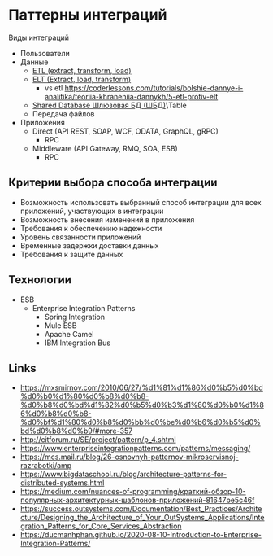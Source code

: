 # Паттерны интеграций

Виды интеграций
- Пользователи
- Данные
  - [ETL (extract, transform, load)](https://python.ivan-shamaev.ru/etl-best-practices-design-data-patterns/)
  - [ELT (Extract, load, transform)](https://www.striim.com/blog/data-integration/)
    - vs etl https://coderlessons.com/tutorials/bolshie-dannye-i-analitika/teoriia-khraneniia-dannykh/5-etl-protiv-elt
  - [Shared Database Шлюзовая БД (ШБД)](shareddb.md)\Table
  - Передача файлов
- Приложения
  - Direct (API REST, SOAP, WCF, ODATA, GraphQL, gRPC)
    - RPC
  - Middleware (API Gateway, RMQ, SOA, ESB)
    - RPC

## Критерии выбора способа интеграции

- Возможность использовать выбранный способ интеграции для всех приложений, участвующих в интеграции
- Возможность внесения изменений в приложения
- Требования к обеспечению надежности
- Уровень связанности приложений
- Временные задержки доставки данных
- Требования к защите данных

## Технологии

- ESB
  - Enterprise Integration Patterns
    - Spring Integration
    - Mule ESB
    - Apache Camel
    - IBM Integration Bus
  

## Links

- https://mxsmirnov.com/2010/06/27/%d1%81%d1%86%d0%b5%d0%bd%d0%b0%d1%80%d0%b8%d0%b8-%d0%b8%d0%bd%d1%82%d0%b5%d0%b3%d1%80%d0%b0%d1%86%d0%b8%d0%b8-%d0%bf%d1%80%d0%b8%d0%bb%d0%be%d0%b6%d0%b5%d0%bd%d0%b8%d0%b9/#more-357
- http://citforum.ru/SE/project/pattern/p_4.shtml
- https://www.enterpriseintegrationpatterns.com/patterns/messaging/
- https://mcs.mail.ru/blog/26-osnovnyh-patternov-mikroservisnoj-razrabotki/amp
- https://www.bigdataschool.ru/blog/architecture-patterns-for-distributed-systems.html
- https://medium.com/nuances-of-programming/краткий-обзор-10-популярных-архитектурных-шаблонов-приложений-81647be5c46f
- https://success.outsystems.com/Documentation/Best_Practices/Architecture/Designing_the_Architecture_of_Your_OutSystems_Applications/Integration_Patterns_for_Core_Services_Abstraction
- https://ducmanhphan.github.io/2020-08-10-Introduction-to-Enterprise-Integration-Patterns/
